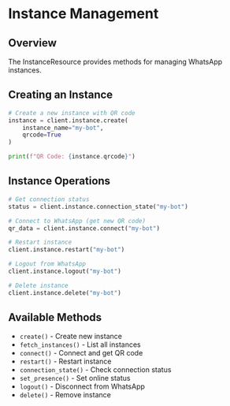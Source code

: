 # Instance Management

## Overview

The InstanceResource provides methods for managing WhatsApp instances.

## Creating an Instance

```python
# Create a new instance with QR code
instance = client.instance.create(
    instance_name="my-bot",
    qrcode=True
)

print(f"QR Code: {instance.qrcode}")
```

## Instance Operations

```python
# Get connection status
status = client.instance.connection_state("my-bot")

# Connect to WhatsApp (get new QR code)
qr_data = client.instance.connect("my-bot")

# Restart instance
client.instance.restart("my-bot")

# Logout from WhatsApp
client.instance.logout("my-bot")

# Delete instance
client.instance.delete("my-bot")
```

## Available Methods

- `create()` - Create new instance
- `fetch_instances()` - List all instances
- `connect()` - Connect and get QR code
- `restart()` - Restart instance
- `connection_state()` - Check connection status
- `set_presence()` - Set online status
- `logout()` - Disconnect from WhatsApp
- `delete()` - Remove instance

